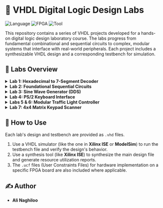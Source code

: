 # 🔬 VHDL Digital Logic Design Labs
![Language](https://img.shields.io/badge/Language-VHDL-DB5A21?style=for-the-badge&logo=VHDL&logoColor=white)
![FPGA](https://img.shields.io/badge/Target-FPGA-5A4294?style=for-the-badge)
![Tool](https://img.shields.io/badge/Tool-Xilinx%20Vivado-green?style=for-the-badge)

This repository contains a series of VHDL projects developed for a hands-on digital logic design laboratory course. The labs progress from fundamental combinational and sequential circuits to complex, modular systems that interface with real-world peripherals. Each project includes a synthesizable VHDL design and a corresponding testbench for simulation.

## 🧪 Labs Overview

<details>
<summary>
  <strong>Lab 1: Hexadecimal to 7-Segment Decoder</strong>
</summary>

* **Objective**: To design a purely **combinational circuit** that decodes a 4-bit binary input and drives a common-anode **7-segment display** to show the corresponding hexadecimal character (0-9, A, b, C, d, E, F).
</details>

<details>
<summary>
  <strong>Lab 2: Foundational Sequential Circuits</strong>
</summary>

This lab explores the design of common sequential building blocks.
* **Variable Frequency Divider**: A configurable counter-based circuit that divides a 50 MHz input clock to generate a lower frequency output with a 50% duty cycle.
* **Time-Multiplexed 7-Segment Driver**: A driver to display a 2-digit number on two separate 7-segment displays using a shared data bus. It employs **time-division multiplexing** to create the illusion that both digits are lit simultaneously.
* **8-Bit Up/Down Counter**: A versatile hexadecimal counter with `Enable` and `Up/Down` control inputs.
</details>

<details>
<summary>
  <strong>Lab 3: Sine Wave Generator (DDS)</strong>
</summary>

* **Objective**: To design a **Direct Digital Synthesis (DDS)** system that generates a sine wave.
* **Implementation**: The design uses a 64-sample **Look-Up Table (LUT)** stored in memory to hold the amplitude values of a single sine wave cycle. A clock divider and an address counter read these samples sequentially at a controlled rate. The 8-bit output is suitable for driving a Digital-to-Analog Converter (DAC).
* **Features**: Includes a `freq_sel` input to switch between multiple output frequencies (500 Hz, 250 Hz, 125 Hz) and a half-amplitude mode.
</details>

<details>
<summary>
  <strong>Lab 4: PS/2 Keyboard Interface</strong>
</summary>

* **Objective**: To design a VHDL module that interfaces with a standard **PS/2 keyboard** and decodes its serial data stream.
* **Implementation**: The controller handles the 11-bit PS/2 data frame (start, data, parity, and stop bits) by deserializing the input from the keyboard's data and clock lines.
* **Features**: It extracts the 8-bit scancode for each keypress and outputs a `new_code_available` flag. The design accounts for debouncing the noisy signals from the mechanical key switches.
</details>

<details>
<summary>
  <strong>Labs 5 & 6: Modular Traffic Light Controller</strong>
</summary>

This is a comprehensive, two-part project to design a complete, configurable traffic light controller for a two-way intersection.
* **Part 1 (Modules)**: Focuses on creating the system's building blocks:
    * A flexible **7-segment display driver** to show countdown timers or placeholder dashes.
    * An **input control module** to read Red/Green timer durations from DIP switches, validate them, and calculate the Yellow light duration.
* **Part 2 (System Integration)**: Implements the control logic and integrates all modules:
    * A main **Finite State Machine (FSM)** manages the complete traffic sequence (Green, Yellow, Red) for both directions.
    * A secondary FSM handles a **blinking yellow/red** mode.
    * A top-level **structural VHDL** file connects all modules to build the final system.
</details>

<details>
<summary>
  <strong>Lab 7: 4x4 Matrix Keypad Scanner</strong>
</summary>

* **Objective**: To design a controller to scan a **4x4 matrix keypad** and identify which key is pressed.
* **Implementation**: A **Finite State Machine (FSM)** continuously scans the keypad by driving one row low at a time and reading the state of the four columns. When a key press is detected, the FSM decodes the row and column to determine the specific key and outputs its 4-bit code.
</details>

## 🚀 How to Use
Each lab's design and testbench are provided as `.vhd` files.
1.  Use a VHDL simulator (like the one in **Xilinx ISE** or **ModelSim**) to run the testbench file and verify the design's behavior.
2.  Use a synthesis tool (like **Xilinx ISE**) to synthesize the main design file and generate resource utilization reports.
3.  The `.ucf` files (User Constraints Files) for hardware implementation on a specific FPGA board are also included where applicable.

## ✍️ Author
* **Ali Naghiloo**
